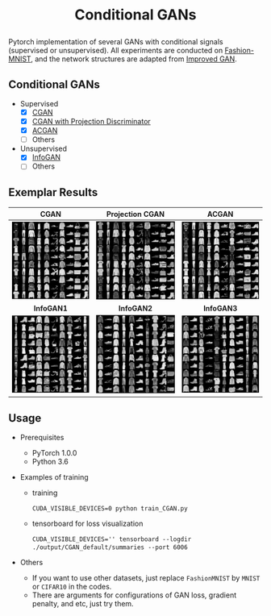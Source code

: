 # <p align="center"> Conditional GANs </p>

Pytorch implementation of several GANs with conditional signals (supervised or unsupervised). All experiments are conducted on [Fashion-MNIST](https://github.com/zalandoresearch/fashion-mnist), and the network structures are adapted from [Improved GAN](https://arxiv.org/abs/1606.03498).

## Conditional GANs

- Supervised
    - [x] [CGAN](http://arxiv.org/abs/1411.1784)
    - [x] [CGAN with Projection Discriminator](http://arxiv.org/abs/1802.05637)
    - [x] [ACGAN](http://arxiv.org/abs/1610.09585)
    - [ ] Others
- Unsupervised
    - [x] [InfoGAN](http://arxiv.org/abs/1606.03657)
    - [ ] Others

## Exemplar Results

CGAN                            | Projection CGAN                 | ACGAN
:---:                           | :---:                           | :---:
<img src="./pics/cgan.jpg">     | <img src="./pics/pcgan.jpg">    | <img src="./pics/acgan.jpg">
**InfoGAN1**                    | **InfoGAN2**                    | **InfoGAN3**
<img src="./pics/infogan1.jpg"> | <img src="./pics/infogan2.jpg"> | <img src="./pics/infogan3.jpg">

## Usage

- Prerequisites
    - PyTorch 1.0.0
    - Python 3.6

- Examples of training
    - training

        ```console
        CUDA_VISIBLE_DEVICES=0 python train_CGAN.py
        ```

    - tensorboard for loss visualization

        ```console
        CUDA_VISIBLE_DEVICES='' tensorboard --logdir ./output/CGAN_default/summaries --port 6006
        ```

- Others
    - If you want to use other datasets, just replace `FashionMNIST` by `MNIST` or `CIFAR10` in the codes.
    - There are arguments for configurations of GAN loss, gradient penalty, and etc, just try them.